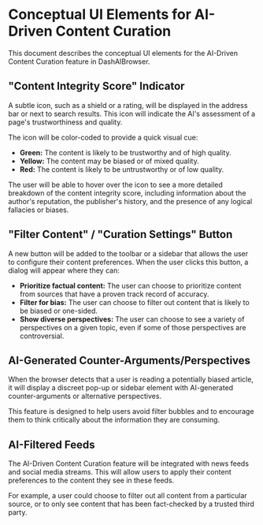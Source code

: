 # Conceptual UI Elements for AI-Driven Content Curation

This document describes the conceptual UI elements for the AI-Driven Content Curation feature in DashAIBrowser.

## "Content Integrity Score" Indicator

A subtle icon, such as a shield or a rating, will be displayed in the address bar or next to search results. This icon will indicate the AI's assessment of a page's trustworthiness and quality.

The icon will be color-coded to provide a quick visual cue:

*   **Green:** The content is likely to be trustworthy and of high quality.
*   **Yellow:** The content may be biased or of mixed quality.
*   **Red:** The content is likely to be untrustworthy or of low quality.

The user will be able to hover over the icon to see a more detailed breakdown of the content integrity score, including information about the author's reputation, the publisher's history, and the presence of any logical fallacies or biases.

## "Filter Content" / "Curation Settings" Button

A new button will be added to the toolbar or a sidebar that allows the user to configure their content preferences. When the user clicks this button, a dialog will appear where they can:

*   **Prioritize factual content:** The user can choose to prioritize content from sources that have a proven track record of accuracy.
*   **Filter for bias:** The user can choose to filter out content that is likely to be biased or one-sided.
*   **Show diverse perspectives:** The user can choose to see a variety of perspectives on a given topic, even if some of those perspectives are controversial.

## AI-Generated Counter-Arguments/Perspectives

When the browser detects that a user is reading a potentially biased article, it will display a discreet pop-up or sidebar element with AI-generated counter-arguments or alternative perspectives.

This feature is designed to help users avoid filter bubbles and to encourage them to think critically about the information they are consuming.

## AI-Filtered Feeds

The AI-Driven Content Curation feature will be integrated with news feeds and social media streams. This will allow users to apply their content preferences to the content they see in these feeds.

For example, a user could choose to filter out all content from a particular source, or to only see content that has been fact-checked by a trusted third party.

